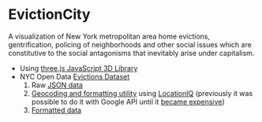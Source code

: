 # EvictionCity

A visualization of New York metropolitan area home evictions, gentrification, policing of neighborhoods and other social issues which are constitutive to the social antagonisms that inevitably arise under capitalism.

-   Using [three.js JavaScript 3D Library](https://threejs.org/)
-   NYC Open Data [Evictions Dataset](https://data.cityofnewyork.us/City-Government/Evictions/6z8x-wfk4/data)
    1. Raw [JSON data](https://raw.githubusercontent.com/mbrav/EvictionCity/master/js/data/evictions-raw.js)
    2. [Geocoding and formatting utility](http://mbrav.com/archive/EvictionCity/utilities/util02/) using [LocationIQ](https://locationiq.com/) (previously it was possible to do it with Google API until it [became expensive](https://youtu.be/byGIZ4QIHOM))
    3. [Formatted data](https://raw.githubusercontent.com/mbrav/EvictionCity/master/js/data/geocoded-data-partial.js)

